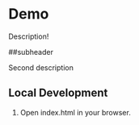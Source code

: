 # Demo

Description!


##subheader

Second description

## Local Development

1. Open index.html in your browser.


